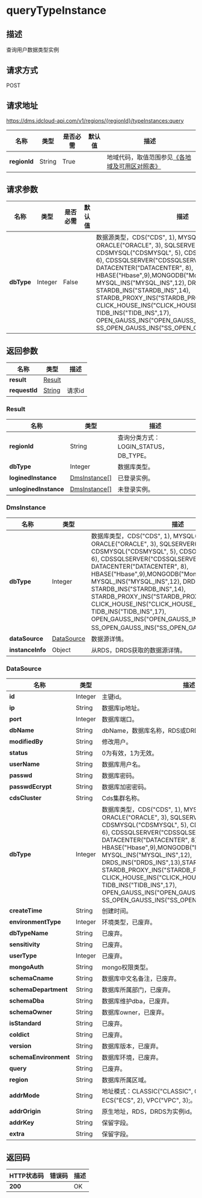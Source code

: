 # queryTypeInstance


## 描述
查询用户数据类型实例

## 请求方式
POST

## 请求地址
https://dms.jdcloud-api.com/v1/regions/{regionId}/typeInstances:query

|名称|类型|是否必需|默认值|描述|
|---|---|---|---|---|
|**regionId**|String|True| |地域代码，取值范围参见[《各地域及可用区对照表》](../Enum-Definitions/Regions-AZ.md)|

## 请求参数
|名称|类型|是否必需|默认值|描述|
|---|---|---|---|---|
|**dbType**|Integer|False| |数据源类型，CDS("CDS", 1), MYSQL("MYSQL", 2), ORACLE("ORACLE", 3), SQLSERVER("SQLSERVER", 4), CDSMYSQL("CDSMYSQL", 5), CDSORACLE("CDSORACLE", 6), CDSSQLSERVER("CDSSQLSERVER", 7), DATACENTER("DATACENTER", 8), HBASE("Hbase",9),MONGODB("MongoDb",10),ES("ES",11), MYSQL_INS("MYSQL_INS",12), DRDS_INS("DRDS_INS",13), STARDB_INS("STARDB_INS",14), STARDB_PROXY_INS("STARDB_PROXY_INS",15), CLICK_HOUSE_INS("CLICK_HOUSE_INS",16), TIDB_INS("TIDB_INS",17), OPEN_GAUSS_INS("OPEN_GAUSS_INS",18), SS_OPEN_GAUSS_INS("SS_OPEN_GAUSS_INS",19);|


## 返回参数
|名称|类型|描述|
|---|---|---|
|**result**|[Result](#result)| |
|**requestId**|[String](#result)|请求id|

### <div id="Result">Result</div>
|名称|类型|描述|
|---|---|---|
|**regionId**|String|查询分类方式：LOGIN_STATUS，DB_TYPE。|
|**dbType**|Integer|数据库类型。|
|**loginedInstance**|[DmsInstance[]](#dmsinstance)|已登录实例。|
|**unloginedInstance**|[DmsInstance[]](#dmsinstance)|未登录实例。|
### <div id="DmsInstance">DmsInstance</div>
|名称|类型|描述|
|---|---|---|
|**dbType**|Integer|数据库类型，CDS("CDS", 1), MYSQL("MYSQL", 2), ORACLE("ORACLE", 3), SQLSERVER("SQLSERVER", 4), CDSMYSQL("CDSMYSQL", 5), CDSORACLE("CDSORACLE", 6), CDSSQLSERVER("CDSSQLSERVER", 7), DATACENTER("DATACENTER", 8), HBASE("Hbase",9),MONGODB("MongoDb",10),ES("ES",11), MYSQL_INS("MYSQL_INS",12), DRDS_INS("DRDS_INS",13), STARDB_INS("STARDB_INS",14), STARDB_PROXY_INS("STARDB_PROXY_INS",15), CLICK_HOUSE_INS("CLICK_HOUSE_INS",16), TIDB_INS("TIDB_INS",17), OPEN_GAUSS_INS("OPEN_GAUSS_INS",18), SS_OPEN_GAUSS_INS("SS_OPEN_GAUSS_INS",19);。|
|**dataSource**|[DataSource](#datasource)|数据源详情。|
|**instanceInfo**|Object|从RDS，DRDS获取的数据源详情。|
### <div id="DataSource">DataSource</div>
|名称|类型|描述|
|---|---|---|
|**id**|Integer|主键id。|
|**ip**|String|数据库ip地址。|
|**port**|Integer|数据库端口。|
|**dbName**|String|dbName，数据库名称，RDS或DRDS实例时为空。|
|**modifiedBy**|String|修改用户。|
|**status**|String|0为有效，1为无效。|
|**userName**|String|数据库用户名。|
|**passwd**|String|数据库密码。|
|**passwdEcrypt**|String|数据库加密密码。|
|**cdsCluster**|String|Cds集群名称。|
|**dbType**|Integer|数据库类型，CDS("CDS", 1), MYSQL("MYSQL", 2), ORACLE("ORACLE", 3), SQLSERVER("SQLSERVER", 4), CDSMYSQL("CDSMYSQL", 5), CDSORACLE("CDSORACLE", 6), CDSSQLSERVER("CDSSQLSERVER", 7), DATACENTER("DATACENTER", 8), HBASE("Hbase",9),MONGODB("MongoDb",10),ES("ES",11), MYSQL_INS("MYSQL_INS",12), DRDS_INS("DRDS_INS",13),STARDB_INS("STARDB_INS",14), STARDB_PROXY_INS("STARDB_PROXY_INS",15), CLICK_HOUSE_INS("CLICK_HOUSE_INS",16), TIDB_INS("TIDB_INS",17), OPEN_GAUSS_INS("OPEN_GAUSS_INS",18), SS_OPEN_GAUSS_INS("SS_OPEN_GAUSS_INS",19);|
|**createTime**|String|创建时间。|
|**environmentType**|Integer|环境类型，已废弃。|
|**dbTypeName**|String|已废弃。|
|**sensitivity**|String|已废弃。|
|**userType**|Integer|已废弃。|
|**mongoAuth**|String|mongo权限类型。|
|**schemaCname**|String|数据库中文名备注，已废弃。|
|**schemaDepartment**|String|数据库所属部门，已废弃。|
|**schemaDba**|String|数据库维护dba，已废弃。|
|**schemaOwner**|String|数据库owner，已废弃。|
|**isStandard**|String|已废弃。|
|**coldict**|String|已废弃。|
|**version**|String|数据库版本，已废弃。|
|**schemaEnvironment**|String|数据库环境，已废弃。|
|**query**|String|已废弃。|
|**region**|String|数据库所属区域。|
|**addrMode**|String|地址模式：CLASSIC("CLASSIC", 0), RDS("RDS", 1), ECS("ECS", 2), VPC("VPC", 3);。|
|**addrOrigin**|String|原生地址，RDS，DRDS为实例id。|
|**addrKey**|String|保留字段。|
|**extra**|String|保留字段。|

## 返回码
|HTTP状态码|错误码|描述|
|---|---|---|
|**200**||OK|
